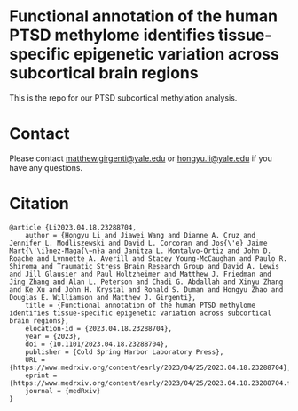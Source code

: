 # Functional annotation of the human PTSD methylome identifies tissue-specific epigenetic variation across subcortical brain regions

This is the repo for our PTSD subcortical methylation analysis. 

# Contact

Please contact matthew.girgenti@yale.edu or hongyu.li@yale.edu if you have any questions. 

# Citation

```
@article {Li2023.04.18.23288704,
	author = {Hongyu Li and Jiawei Wang and Dianne A. Cruz and Jennifer L. Modliszewski and David L. Corcoran and Jos{\'e} Jaime Mart{\'\i}nez-Maga{\~n}a and Janitza L. Montalvo-Ortiz and John D. Roache and Lynnette A. Averill and Stacey Young-McCaughan and Paulo R. Shiroma and Traumatic Stress Brain Research Group and David A. Lewis and Jill Glausier and Paul Holtzheimer and Matthew J. Friedman and Jing Zhang and Alan L. Peterson and Chadi G. Abdallah and Xinyu Zhang and Ke Xu and John H. Krystal and Ronald S. Duman and Hongyu Zhao and Douglas E. Williamson and Matthew J. Girgenti},
	title = {Functional annotation of the human PTSD methylome identifies tissue-specific epigenetic variation across subcortical brain regions},
	elocation-id = {2023.04.18.23288704},
	year = {2023},
	doi = {10.1101/2023.04.18.23288704},
	publisher = {Cold Spring Harbor Laboratory Press},
	URL = {https://www.medrxiv.org/content/early/2023/04/25/2023.04.18.23288704},
	eprint = {https://www.medrxiv.org/content/early/2023/04/25/2023.04.18.23288704.full.pdf},
	journal = {medRxiv}
}
```
